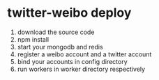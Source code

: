 # twitter-weibo deploy
1. download the source code
2. npm install
3. start your mongodb and redis
4. register a weibo account and a twitter account
5. bind your accounts in config directory
6. run workers in worker directory respectively
